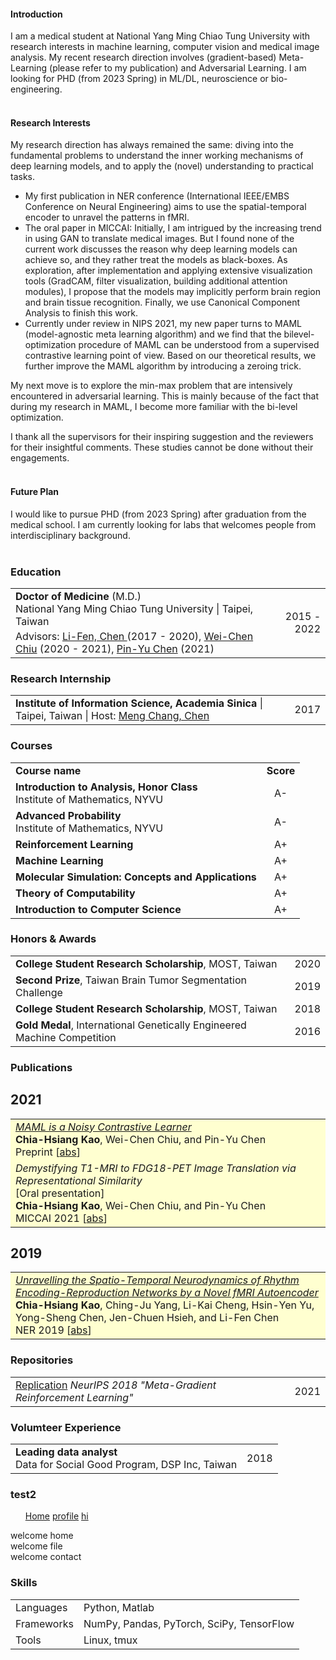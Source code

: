 #### Introduction
 I am a medical student at National Yang Ming Chiao Tung University with research interests in machine learning, computer vision and medical image analysis. My recent research direction involves (gradient-based) Meta-Learning (please refer to my publication) and Adversarial Learning.
 I am looking for PHD (from 2023 Spring) in ML/DL, neuroscience or bio-engineering. <br><br>

#### Research Interests
My research direction has always remained the same: diving into the fundamental problems to understand the inner working mechanisms of deep learning models, and to apply the (novel) understanding to practical tasks.
- My first publication in NER conference (International IEEE/EMBS Conference on Neural Engineering) aims to use the spatial-temporal encoder to unravel the patterns in fMRI.
- The oral paper in MICCAI: Initially, I am intrigued by the increasing trend in using GAN to translate medical images. But I found none of the current work discusses the reason why deep learning models can achieve so, and they rather treat the models as black-boxes. As exploration, after implementation and applying extensive visualization tools (GradCAM, filter visualization, building additional attention modules), I propose that the models may implicitly perform brain region and brain tissue recognition. Finally, we use Canonical Component Analysis to finish this work.
- Currently under review in NIPS 2021, my new paper turns to MAML (model-agnostic meta learning algorithm) and we find that the bilevel-optimization procedure of MAML can be understood from a supervised contrastive learning point of view. Based on our theoretical results, we further improve the MAML algorithm by introducing a zeroing trick.

 My next move is to explore the min-max problem that are intensively encountered in adversarial learning. This is mainly because of the fact that during my research in MAML, I become more familiar with the bi-level optimization.

I thank all the supervisors for their inspiring suggestion and the reviewers for their insightful comments. These studies cannot be done without their engagements. <br><br>

#### Future Plan
I would like to pursue PHD (from 2023 Spring) after graduation from the medical school. I am currently looking for labs that welcomes people from interdisciplinary background. <br><br>

### <i class="fa fa-chevron-right"></i> Education
<table class="table table-hover">
  <tr>
    <td>
        <strong>Doctor of Medicine</strong> (M.D.)
          <!-- (0.00/0.00) -->
        <br>
      National Yang Ming Chiao Tung University | Taipei, Taiwan
        <p style='margin-top:-1em;margin-bottom:0em' markdown='1'>
        <!-- <br> *<a href="https://github.com/bamos/thesis">Differentiable Optimization-Based Modeling for Machine Learning</a>* -->
        <br> Advisors:
        <a href="https://scholar.google.com.tw/citations?user=BJjT9kAAAAAJ">Li-Fen, Chen </a> (2017 - 2020), <a href="https://walonchiu.github.io/"> Wei-Chen Chiu</a> (2020 - 2021), <a href="https://sites.google.com/site/pinyuchenpage">Pin-Yu Chen</a> (2021)  
        </p>
    </td>
    <td class="col-md-2" style='text-align:right;'>2015 - 2022</td>
  </tr>
</table>


### <i class="fa fa-chevron-right"></i> Research Internship
<table class="table table-hover">
<tr>
  <td>
<p markdown="1" style='margin: 0'>
<strong>Institute of Information Science, Academia Sinica</strong>
| Taipei, Taiwan
| Host: <a href="https://homepage.iis.sinica.edu.tw/pages/mcc/index_en.html">Meng Chang, Chen</a>
</p>
  </td>
  <td class='col-md-2' style='text-align:right;'>2017</td>
</tr>

<!-- <tr>
  <td>
  </td>
  <td class='col-md-2' style='text-align:right;'>2014</td>
</tr> -->
</table>

### <i class="fa fa-chevron-right"></i> Courses
<table class="table table-hover">

<tr>
  <td><strong>Course name</strong></td>
  <td style='text-align:center;'><strong>Score</strong></td>
  <!-- <td class='col-md-2' style='text-align:left;'>Institute of Applied Mathematics</td> -->
</tr>

<tr>
  <td><strong>Introduction to Analysis, Honor Class <br> </strong>Institute of Mathematics, NYVU</td>
  <td style='text-align:center;'>A-</td>
  <!-- <td class='col-md-2' style='text-align:left;'>Institute of Applied Mathematics</td> -->
</tr>

<tr>
  <td><strong>Advanced Probability <br> </strong>Institute of Mathematics, NYVU</td>
  <td style='text-align:center;'>A-</td>
  <!-- <td class='col-md-2' style='text-align:left;'>Institute of Applied Mathematics</td> -->
</tr>

<tr>
  <td><strong>Reinforcement Learning</strong></td>
  <td style='text-align:center;'>A+</td>
  <!-- <td class='col-md-2' style='text-align:left;'>Institue of Computer Science and Engineering</td> -->
</tr>

<tr>
  <td><strong>Machine Learning</strong></td>
  <td style='text-align:center;'>A+</td>
  <!-- <td class='col-md-2' style='text-align:left;'>Institue of Computer Science and Engineering</td> -->
</tr>

<tr>
  <td><strong>Molecular Simulation: Concepts and Applications</strong></td>
  <td style='text-align:center;'>A+</td>
  <!-- <td class='col-md-2' style='text-align:left;'>Institue of Computer Science and Engineering</td> -->
</tr>

<tr>
  <td><strong>Theory of Computability</strong></td>
  <td style='text-align:center;'>A+</td>
  <!-- <td class='col-md-2' style='text-align:left;'>Institue of Computer Science and Engineering</td> -->
</tr>

<tr>
  <td><strong>Introduction to Computer Science</strong></td>
  <td style='text-align:center;'>A+</td>
  <!-- <td class='col-md-2' style='text-align:left;'>Institue of Computer Science and Engineering</td> -->
</tr>


</table>


### <i class="fa fa-chevron-right"></i> Honors & Awards
<table class="table table-hover">
<tr>
  <td>
    <strong>College Student Research Scholarship</strong>, MOST, Taiwan
    <br>
  </td>
  <td class='col-md-2' style='text-align:right;'> 2020 </td>
</tr>
<tr>
  <td>
    <strong>Second Prize</strong>, Taiwan Brain Tumor Segmentation Challenge
  </td>
  <td class='col-md-2' style='text-align:right;'> 2019 </td>
</tr>
<tr>
  <td>
    <strong>College Student Research Scholarship</strong>, MOST, Taiwan
    <br>
  </td>
  <td class='col-md-2' style='text-align:right;'> 2018 </td>
</tr>
<tr>
  <td>
    <strong>Gold Medal</strong>, International Genetically Engineered Machine Competition
    <br>
  </td>
  <td class='col-md-2' style='text-align:right;'> 2016 </td>
</tr>
</table>


### <i class="fa fa-chevron-right"></i> Publications

<h2>2021</h2>
<table class="table table-hover">

<tr id="tr-kao2021maml" style="background-color: #ffffd0">
<td>
    <em><a href='https://arxiv.org/abs/2106.15367' target='_blank'>MAML is a Noisy Contrastive Learner</a> </em><br>
    <strong>Chia-Hsiang Kao</strong>, Wei-Chen Chiu, and Pin-Yu Chen<br>
    Preprint
[<a href='javascript:;'
    onclick='$("#abs_kao2021maml").toggle()'>abs</a>]
     <!-- [<a href='https://github.com/facebookresearch/dcem' target='_blank'>code</a>]  -->
    <!-- [<a href='http://bamos.github.io/data/slides/2020.dcem.pdf' target='_blank'>slides</a>] <br> -->

<div id="abs_kao2021maml" style="text-align: justify; display: none" markdown="1">
Model-agnostic meta-learning (MAML) is one of the most popular and widely-adopted meta-learning algorithms nowadays, which achieves remarkable success in various learning problems.
Yet, with the unique design of nested inner-loop and outer-loop updates which respectively govern the task-specific and meta-model-centric learning,
the underlying learning objective of MAML still remains implicit and thus impedes a more straightforward understanding of it.
In this paper, we provide a new perspective to the working mechanism of MAML and discover that: MAML is analogous to a meta-learner using a supervised contrastive objective function, where the query features are pulled towards the support features of the same class and against those of different classes, in which such contrastiveness is experimentally verified via an analysis based on the cosine similarity. Moreover, our analysis reveals that the vanilla MAML algorithm has an undesirable interference term originating from the random initialization and the cross-task interaction. We therefore propose a simple but effective technique, zeroing trick, to alleviate such interference, where the extensive experiments are then conducted on both miniImagenet and Omniglot datasets to demonstrate the consistent improvement brought by our proposed technique thus well validating its effectiveness.
</div>

</td>
</tr>

<tr id="tr-kao2021demystifying" style="background-color: #ffffd0">
<td>
    <em>Demystifying T1-MRI to FDG18-PET Image Translation via Representational Similarity</em> <br>
    [Oral presentation] <br>
    <strong>Chia-Hsiang Kao</strong>, Wei-Chen Chiu, and Pin-Yu Chen<br>
    MICCAI 2021
    [<a href='javascript:;'
    onclick='$("#abs_kao2021demystifying").toggle()'>abs</a>]
     <!-- [<a href='https://github.com/facebookresearch/dcem' target='_blank'>code</a>]  -->
    <!-- [<a href='http://bamos.github.io/data/slides/2020.dcem.pdf' target='_blank'>slides</a>] <br> -->

<div id="abs_kao2021demystifying" style="text-align: justify; display: none" markdown="1">
Recent development of image-to-image translation techniques has enabled the generation of rare medical images (e.g., PET) from common ones (e.g., MRI). Beyond the potential benefits of the reduction in scanning time, acquisition cost, and radiation exposure risks, the translation models in themselves are inscrutable black boxes. In this work, we propose two approaches to demystify the image translation process, where we particularly focus on the T1-MRI to PET translation. First, we adopt the representational similarity analysis and discover that the process of T1-MR to PET image translation includes the stages of brain tissue segmentation and brain region recognition, which unravels the relationship between the structural and functional neuroimaging data. Second, based on our findings, an Explainable and Simplified Image Translation (ESIT) model is proposed to demonstrate the capability of deep learning models for extracting gray matter volume information and identifying brain regions related to normal aging and Alzheimer's disease, which untangles the biological plausibility hidden in deep learning models.
</div>

</td>
</tr>


</table>

<h2>2019</h2>
<table class="table table-hover">
<tr id="tr-Kao2019Unravelling" style="background-color: #ffffd0">
<td>
    <em><a href='https://ieeexplore.ieee.org/document/8716917' target='_blank'>Unravelling the Spatio-Temporal Neurodynamics of Rhythm Encoding-Reproduction Networks by a Novel fMRI Autoencoder</a> </em><br>
    <strong>Chia-Hsiang Kao</strong>, Ching-Ju Yang, Li-Kai Cheng, Hsin-Yen Yu, Yong-Sheng Chen, Jen-Chuen Hsieh, and Li-Fen Chen<br>
    NER 2019
    [<a href='javascript:;'
    onclick='$("#abs_Kao2019Unravelling").toggle()'>abs</a>]
    <!-- [<a href='https://github.com/facebookresearch/svg' target='_blank'>code</a>]   -->
    <!-- [<a href='http://bamos.github.io/data/slides/2021.svg.pdf' target='_blank'>slides</a>]   -->
    <!-- [<a href='https://youtu.be/ABS40GW7Ekk?t=5393' target='_blank'>talk</a>] <br> -->

<div id="abs_Kao2019Unravelling" style="text-align: justify; display: none" markdown="1">
Visualization of how the external stimuli are processed dynamically in the brain would help understanding the neural mechanisms of functional segregation and integration. The present study proposed a novel temporal autoencoder to estimate the neurodynamics of functional networks involved in rhythm encoding and reproduction. A fully-connected two-layer autoencoder was proposed to estimate the temporal dynamics in functional magnetic resonance image recordings. By minimizing the reconstruction error between the predicted next time sample and the corresponding ground truth next time sample, the system was trained to extract spatial patterns of functional network dynamics without any supervision effort. The results showed that the proposed model was able to extract the spatial patterns of task-related functional dynamics as well as the interactions between them. Our findings suggest that artificial neural networks would provide a useful tool to resolve temporal dynamics of neural processing in the human brain.
</div>

</td>
</tr>

</table>

### <i class="fa fa-chevron-right"></i> Repositories
<table class="table table-hover">
<tr>
  <td>
    <a href="https://github.com/IandRover/meta-gradient_RL">Replication</a>
    <!-- |<i class="fa fas fa-star"></i> 377 | -->
    <em>NeurIPS 2018 "Meta-Gradient Reinforcement Learning"</em>
    <!--  -->
    <!--     facebookresearch/mbrl-lib  -->
    <!--  -->
  </td>
  <td class='col-md-1' style='text-align:right;'>2021</td>
</tr>
</table>

### <i class="fa fa-chevron-right"></i> Volumteer Experience
<table class="table table-hover">
<tr>
  <td>
    <strong>Leading data analyst</strong> <br>
    Data for Social Good Program, DSP Inc, Taiwan <br>
  </td>
  <td class='col-md-2' style='text-align:right;'> 2018 </td>
</tr>
</table>

<!-- ### Test -->
<!-- <div class="topnav">
  <a class="active" href="#home">Home</a>
  <a href="#Awards">Awards</a>
  <a href="#Certification">Certification</a>
  <a href="#about">About</a>
</div>

<div class="tab-content">
  <div class="tab-pane container active" id="Awards">
    <h6>
    <br>
    <li><a href="#" data-toggle="modal" data-target="#MOSTModal">College Student Research Scholarship, MOST, Taiwan, 2018~2019</a></li><br>
    <li>Academic Achievement Award, University of Taipei, Taiwan, 2015~2018</li><br>
    <li><a href="http://service.utaipei.edu.tw/files/11-1023-59.php?Lang=zh-tw">Entrance Scholarship, University of Taipei, Taiwan, 2015~2018</a></li><br>
    <li>Literary Award, National Yilan Senior High School, Yilan, Taiwan, 2013~2014</li><br>
    <li>Academic Achievement Award, National Yilan Senior High School, Yilan, Taiwan, 2013~2014</li>
    <br>
    </h6>
  </div>
  <div class="tab-pane container fade" id="Certification">
    <h6>
    <br>
    <li>初階行銷傳播認證, <a href="http://www.tmca.org.tw/">TMCA</a>, Taiwan Marcom Certification Association, 2015</li><br>
    <li>TOEIC Score:685, ETS, 2015</li><br>
    <li>The General English Proficiency Test Intermediate,<a href="https://www.lttc.ntu.edu.tw/E_LTTC/E_GEPT.htm"> LTTC</a>, 2015</li>
    <br>
    </h6>
  </div> -->

  ### test2
<!-- abs plugin also works with pil -->
<ul class="topnav" >
  <!-- <li class="nav-item"> -->
    <a class="active" href="#home">Home</a>
  <!-- </li> -->
  <!-- <li class="nav-item"> -->
  <a href="#profile">profile</a>
  <!-- </li> -->
  <!-- <li class="nav-item"> -->
  <a href="#hi">hi</a>
  </li>
</ul>

<div class="tab-content" id="Home">
  <div class="tab-pane fade" id="home">welcome home</div>
  <div class="tab-pane fade" id="profile">welcome file</div>
  <div class="tab-pane fade" id="contact">welcome contact</div>
</div>


### <i class="fa fa-chevron-right"></i> Skills
<table class="table table-hover">
<tr>
  <td class='col-md-2'>Languages</td>
  <td> Python, Matlab
  </td>
</tr>
<tr>
  <td class='col-md-2'>Frameworks</td>
  <td> NumPy, Pandas, PyTorch, SciPy, TensorFlow
  </td>
</tr>
<tr>
  <td class='col-md-2'>Tools</td>
  <td> Linux, tmux
  </td>
</tr>
</table>
